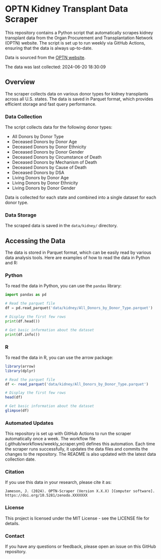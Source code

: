 # OPTN Kidney Transplant Data Scraper

This repository contains a Python script that automatically scrapes kidney transplant data from the Organ Procurement and Transplantation Network (OPTN) website. The script is set up to run weekly via GitHub Actions, ensuring that the data is always up-to-date.

Data is sourced from the [OPTN website](https://optn.transplant.hrsa.gov/data/view-data-reports/state-data/).

The data was last collected: 2024-06-20 18:30:09

## Overview

The scraper collects data on various donor types for kidney transplants across all U.S. states. The data is saved in Parquet format, which provides efficient storage and fast query performance.

### Data Collection

The script collects data for the following donor types:

- All Donors by Donor Type
- Deceased Donors by Donor Age
- Deceased Donors by Donor Ethnicity
- Deceased Donors by Donor Gender
- Deceased Donors by Circumstance of Death
- Deceased Donors by Mechanism of Death
- Deceased Donors by Cause of Death
- Deceased Donors by DSA
- Living Donors by Donor Age
- Living Donors by Donor Ethnicity
- Living Donors by Donor Gender

Data is collected for each state and combined into a single dataset for each donor type.

### Data Storage

The scraped data is saved in the `data/kidney/` directory.

## Accessing the Data

The data is stored in Parquet format, which can be easily read by various data analysis tools. Here are examples of how to read the data in Python and R:

### Python

To read the data in Python, you can use the `pandas` library:

```python
import pandas as pd

# Read the parquet file
df = pd.read_parquet('data/kidney/All_Donors_by_Donor_Type.parquet')

# Display the first few rows
print(df.head())

# Get basic information about the dataset
print(df.info())
```

### R

To read the data in R, you can use the arrow package:

```R
library(arrow)
library(dplyr)

# Read the parquet file
df <- read_parquet('data/kidney/All_Donors_by_Donor_Type.parquet')

# Display the first few rows
head(df)

# Get basic information about the dataset
glimpse(df)
```

### Automated Updates

This repository is set up with GitHub Actions to run the scraper automatically once a week. The workflow file (.github/workflows/weekly_scraper.yml) defines this automation.
Each time the scraper runs successfully, it updates the data files and commits the changes to the repository. The README is also updated with the latest data collection date.


### Citation

If you use this data in your research, please cite it as:

```
Jameson, J. (2024). OPTN-Scraper (Version X.X.X) [Computer software]. https://doi.org/10.5281/zenodo.XXXXXXX
```


### License
This project is licensed under the MIT License - see the LICENSE file for details.

### Contact

If you have any questions or feedback, please open an issue on this GitHub repository.



